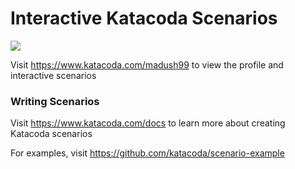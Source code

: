 # Interactive Katacoda Scenarios

[![](http://shields.katacoda.com/katacoda/madush99/count.svg)](https://www.katacoda.com/madush99 "Get your profile on Katacoda.com")

Visit https://www.katacoda.com/madush99 to view the profile and interactive scenarios

### Writing Scenarios
Visit https://www.katacoda.com/docs to learn more about creating Katacoda scenarios

For examples, visit https://github.com/katacoda/scenario-example
